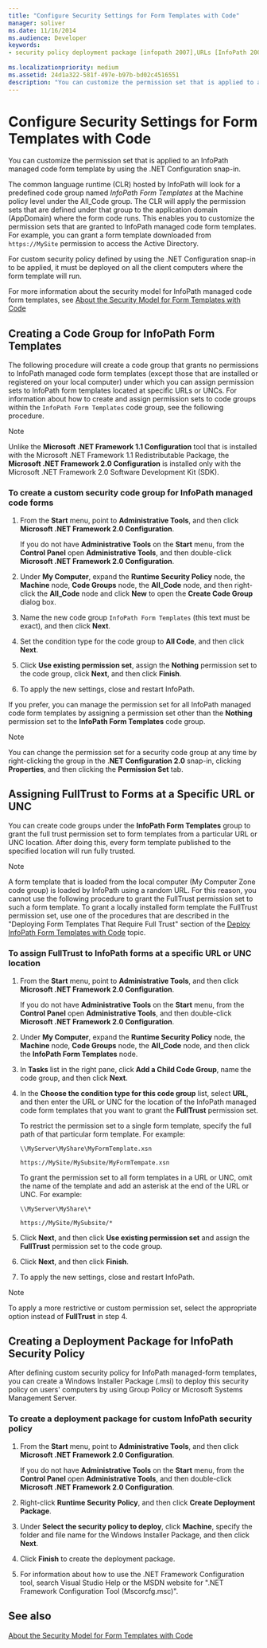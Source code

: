 ```yaml
---
title: "Configure Security Settings for Form Templates with Code" 
manager: soliver
ms.date: 11/16/2014
ms.audience: Developer 
keywords:
- security policy deployment package [infopath 2007],URLs [InfoPath 2007], assigning FullTrust,code access security [InfoPath 2007],UNCs [InfoPath 2007], assigning FullTrust,CAS [InfoPath 2007],security [InfoPath 2007], configuring,code groups [InfoPath 2007],FullTrust [InfoPath 2007], assigning to UNCs,FullTrust [InfoPath 2007], assigning to URLs
 
ms.localizationpriority: medium
ms.assetid: 24d1a322-581f-497e-b97b-bd02c4516551
description: "You can customize the permission set that is applied to an InfoPath managed code form template by using the .NET Configuration snap-in."
---
```


# Configure Security Settings for Form Templates with Code

You can customize the permission set that is applied to an InfoPath managed code form template by using the .NET Configuration snap-in.
  
The common language runtime (CLR) hosted by InfoPath will look for a predefined code group named *InfoPath Form Templates* at the Machine policy level under the All_Code group. The CLR will apply the permission sets that are defined under that group to the application domain (AppDomain) where the form code runs. This enables you to customize the permission sets that are granted to InfoPath managed code form templates. For example, you can grant a form template downloaded from `https://MySite` permission to access the Active Directory.
  
For custom security policy defined by using the .NET Configuration snap-in to be applied, it must be deployed on all the client computers where the form template will run.
  
For more information about the security model for InfoPath managed code form templates, see [About the Security Model for Form Templates with Code](about-the-security-model-for-form-templates-with-code.md)
  
## Creating a Code Group for InfoPath Form Templates

The following procedure will create a code group that grants no permissions to InfoPath managed code form templates (except those that are installed or registered on your local computer) under which you can assign permission sets to InfoPath form templates located at specific URLs or UNCs. For information about how to create and assign permission sets to code groups within the `InfoPath Form Templates` code group, see the following procedure.
  
> [!NOTE]
> Unlike the **Microsoft .NET Framework 1.1 Configuration** tool that is installed with the Microsoft .NET Framework 1.1 Redistributable Package, the **Microsoft .NET Framework 2.0 Configuration** is installed only with the Microsoft .NET Framework 2.0 Software Development Kit (SDK).
  
### To create a custom security code group for InfoPath managed code forms

1. From the **Start** menu, point to **Administrative Tools**, and then click **Microsoft .NET Framework 2.0 Configuration**.

    If you do not have **Administrative Tools** on the **Start** menu, from the **Control Panel** open **Administrative Tools**, and then double-click **Microsoft .NET Framework 2.0 Configuration**.

2. Under **My Computer**, expand the **Runtime Security Policy** node, the **Machine** node, **Code Groups** node, the **All_Code** node, and then right-click the **All_Code** node and click **New** to open the **Create Code Group** dialog box.

3. Name the new code group  `InfoPath Form Templates` (this text must be exact), and then click **Next**.

4. Set the condition type for the code group to **All Code**, and then click **Next**.

5. Click **Use existing permission set**, assign the **Nothing** permission set to the code group, click **Next**, and then click **Finish**.

6. To apply the new settings, close and restart InfoPath.

If you prefer, you can manage the permission set for all InfoPath managed code form templates by assigning a permission set other than the **Nothing** permission set to the **InfoPath Form Templates** code group.
> [!NOTE]
> You can change the permission set for a security code group at any time by right-clicking the group in the .**NET Configuration 2.0** snap-in, clicking **Properties**, and then clicking the **Permission Set** tab.
  
## Assigning FullTrust to Forms at a Specific URL or UNC

You can create code groups under the **InfoPath Form Templates** group to grant the full trust permission set to form templates from a particular URL or UNC location. After doing this, every form template published to the specified location will run fully trusted.
  
> [!NOTE]
> A form template that is loaded from the local computer (My Computer Zone code group) is loaded by InfoPath using a random URL. For this reason, you cannot use the following procedure to grant the FullTrust permission set to such a form template. To grant a locally installed form template the FullTrust permission set, use one of the procedures that are described in the "Deploying Form Templates That Require Full Trust" section of the [Deploy InfoPath Form Templates with Code](how-to-deploy-infopath-form-templates-with-code.md) topic.
  
### To assign FullTrust to InfoPath forms at a specific URL or UNC location

1. From the **Start** menu, point to **Administrative Tools**, and then click **Microsoft .NET Framework 2.0 Configuration**.

    If you do not have **Administrative Tools** on the **Start** menu, from the **Control Panel** open **Administrative Tools**, and then double-click **Microsoft .NET Framework 2.0 Configuration**.

2. Under **My Computer**, expand the **Runtime Security Policy** node, the **Machine** node, **Code Groups** node, the **All_Code** node, and then click the **InfoPath Form Templates** node.

3. In **Tasks** list in the right pane, click **Add a Child Code Group**, name the code group, and then click **Next**.

4. In the **Choose the condition type for this code group** list, select **URL**, and then enter the URL or UNC for the location of the InfoPath managed code form templates that you want to grant the **FullTrust** permission set.

    To restrict the permission set to a single form template, specify the full path of that particular form template. For example:

     `\\MyServer\MyShare\MyFormTemplate.xsn`

     `https://MySite/MySubsite/MyFormTempate.xsn`

    To grant the permission set to all form templates in a URL or UNC, omit the name of the template and add an asterisk at the end of the URL or UNC. For example:

     `\\MyServer\MyShare\*`

     `https://MySite/MySubsite/*`

5. Click **Next**, and then click **Use existing permission set** and assign the **FullTrust** permission set to the code group.

6. Click **Next**, and then click **Finish**.

7. To apply the new settings, close and restart InfoPath.

> [!NOTE]
> To apply a more restrictive or custom permission set, select the appropriate option instead of **FullTrust** in step 4.
  
## Creating a Deployment Package for InfoPath Security Policy

After defining custom security policy for InfoPath managed-form templates, you can create a Windows Installer Package (.msi) to deploy this security policy on users' computers by using Group Policy or Microsoft Systems Management Server.
  
### To create a deployment package for custom InfoPath security policy

1. From the **Start** menu, point to **Administrative Tools**, and then click **Microsoft .NET Framework 2.0 Configuration**.

    If you do not have **Administrative Tools** on the **Start** menu, from the **Control Panel** open **Administrative Tools**, and then double-click **Microsoft .NET Framework 2.0 Configuration**.

2. Right-click **Runtime Security Policy**, and then click **Create Deployment Package**.

3. Under **Select the security policy to deploy**, click **Machine**, specify the folder and file name for the Windows Installer Package, and then click **Next**.

4. Click **Finish** to create the deployment package.

5. For information about how to use the .NET Framework Configuration tool, search Visual Studio Help or the MSDN website for ".NET Framework Configuration Tool (Mscorcfg.msc)".

## See also

[About the Security Model for Form Templates with Code](about-the-security-model-for-form-templates-with-code.md)
